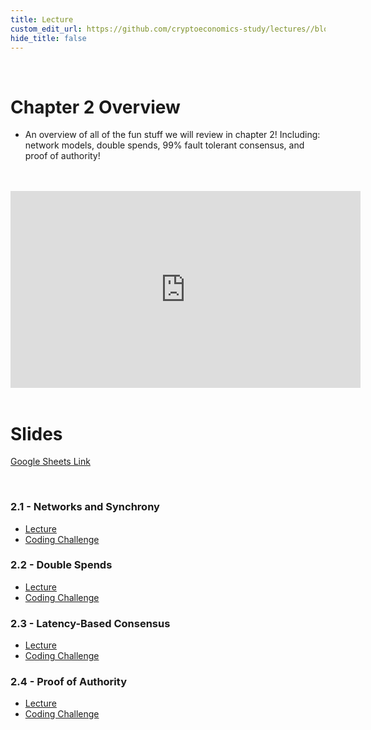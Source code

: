 ```yaml
---
title: Lecture
custom_edit_url: https://github.com/cryptoeconomics-study/lectures//blob/master/ch2/2.0/lecture.md
hide_title: false
---
```

<!-- This file is generated by /website/scripts/sync-util.js - changes will be overwritten! -->

<br />

# Chapter 2 Overview
- An overview of all of the fun stuff we will review in chapter 2! Including: network models, double spends, 99% fault tolerant consensus, and proof of authority!


<br />
<br />
<iframe
	width="560"
	height="315"
	src="https://www.youtube-nocookie.com/embed/P5_S0_oV1aY"
	frameborder="0"
	allow="accelerometer; autoplay; encrypted-media; gyroscope; picture-in-picture"
	allowfullscreen>
</iframe>
<br />
<br />

# Slides

[Google Sheets Link](https://docs.google.com/presentation/d/1fFqRXGbqosTcid2SAJ3GDeXxcqWX9nXBV7w1Ga_1GzU/edit?usp=sharing)

<br />

### 2.1 - Networks and Synchrony
* [Lecture](https://cryptoeconomics.study/docs/en/sync/2.1-lecture)
* [Coding Challenge](https://cryptoeconomics.study/docs/en/sync/2.1-code-challenge)

### 2.2 - Double Spends
* [Lecture](https://cryptoeconomics.study/docs/en/sync/2.2-lecture)
* [Coding Challenge](https://cryptoeconomics.study/docs/en/sync/2.2-code-challenge)

### 2.3 - Latency-Based Consensus
* [Lecture](https://cryptoeconomics.study/docs/en/sync/2.3-lecture)
* [Coding Challenge](https://cryptoeconomics.study/docs/en/sync/2.3-code-challenge)

### 2.4 - Proof of Authority
* [Lecture](https://cryptoeconomics.study/docs/en/sync/2.4-lecture)
* [Coding Challenge](https://cryptoeconomics.study/docs/en/sync/2.4-code-challenge)